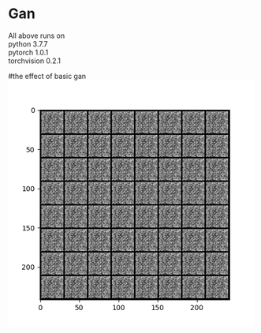 # Gan
All above runs on  
python 3.7.7  
pytorch 1.0.1  
torchvision 0.2.1  
  
#the effect of basic gan
![image](https://github.com/kakarotcq/Gan/blob/master/basic_gan/generated1.png)
